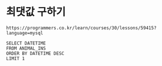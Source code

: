 # 최댓값 구하기



```
https://programmers.co.kr/learn/courses/30/lessons/59415?language=mysql
```



```
SELECT DATETIME
FROM ANIMAL_INS
ORDER BY DATETIME DESC
LIMIT 1
```

